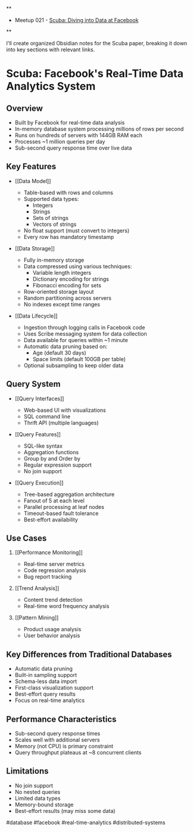 **

- Meetup 021 - [Scuba: Diving into Data at Facebook](https://research.facebook.com/publications/scuba-diving-into-data-at-facebook/)
    

**

I'll create organized Obsidian notes for the Scuba paper, breaking it down into key sections with relevant links.

# Scuba: Facebook's Real-Time Data Analytics System

## Overview
- Built by Facebook for real-time data analysis
- In-memory database system processing millions of rows per second
- Runs on hundreds of servers with 144GB RAM each
- Processes ~1 million queries per day
- Sub-second query response time over live data

## Key Features
- [[Data Model]]
	- Table-based with rows and columns
	- Supported data types:
		- Integers
		- Strings  
		- Sets of strings
		- Vectors of strings
	- No float support (must convert to integers)
	- Every row has mandatory timestamp

- [[Data Storage]]
	- Fully in-memory storage
	- Data compressed using various techniques:
		- Variable length integers
		- Dictionary encoding for strings
		- Fibonacci encoding for sets
	- Row-oriented storage layout
	- Random partitioning across servers
	- No indexes except time ranges

- [[Data Lifecycle]]
	- Ingestion through logging calls in Facebook code
	- Uses Scribe messaging system for data collection
	- Data available for queries within ~1 minute
	- Automatic data pruning based on:
		- Age (default 30 days)
		- Space limits (default 100GB per table)
	- Optional subsampling to keep older data

## Query System
- [[Query Interfaces]]
	- Web-based UI with visualizations
	- SQL command line
	- Thrift API (multiple languages)

- [[Query Features]]
	- SQL-like syntax
	- Aggregation functions
	- Group by and Order by
	- Regular expression support
	- No join support

- [[Query Execution]]
	- Tree-based aggregation architecture
	- Fanout of 5 at each level
	- Parallel processing at leaf nodes
	- Timeout-based fault tolerance
	- Best-effort availability

## Use Cases
1. [[Performance Monitoring]]
	- Real-time server metrics
	- Code regression analysis
	- Bug report tracking

2. [[Trend Analysis]]
	- Content trend detection
	- Real-time word frequency analysis

3. [[Pattern Mining]]
	- Product usage analysis
	- User behavior analysis

## Key Differences from Traditional Databases
- Automatic data pruning
- Built-in sampling support
- Schema-less data import
- First-class visualization support
- Best-effort query results
- Focus on real-time analytics

## Performance Characteristics
- Sub-second query response times
- Scales well with additional servers
- Memory (not CPU) is primary constraint
- Query throughput plateaus at ~8 concurrent clients

## Limitations
- No join support
- No nested queries
- Limited data types
- Memory-bound storage
- Best-effort results (may miss some data)

#database #facebook #real-time-analytics #distributed-systems